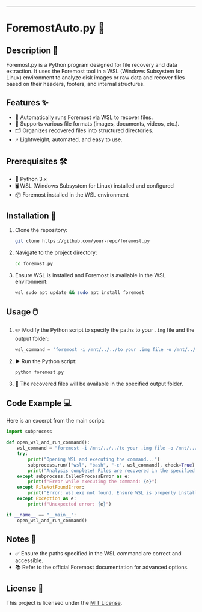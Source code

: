 ---

# ForemostAuto.py 🚀

## Description 📄
Foremost.py is a Python program designed for file recovery and data extraction. It uses the Foremost tool in a WSL (Windows Subsystem for Linux) environment to analyze disk images or raw data and recover files based on their headers, footers, and internal structures.

## Features ✨
- 🔄 Automatically runs Foremost via WSL to recover files.
- 📂 Supports various file formats (images, documents, videos, etc.).
- 🗂️ Organizes recovered files into structured directories.
- ⚡ Lightweight, automated, and easy to use.

## Prerequisites 🛠️
- 🐍 Python 3.x
- 🖥️ WSL (Windows Subsystem for Linux) installed and configured
- 📦 Foremost installed in the WSL environment

## Installation 🧰
1. Clone the repository:  
    ```bash
    git clone https://github.com/your-repo/foremost.py
    ```
2. Navigate to the project directory:  
    ```bash
    cd foremost.py
    ```
3. Ensure WSL is installed and Foremost is available in the WSL environment:  
    ```bash
    wsl sudo apt update && sudo apt install foremost
    ```

## Usage 🖱️
1. ✏️ Modify the Python script to specify the paths to your `.img` file and the output folder:  
    ```python
    wsl_command = "foremost -i /mnt/../../to your .img file -o /mnt/../../recup_img"
    ```
2. ▶️ Run the Python script:  
    ```bash
    python foremost.py
    ```
3. 📁 The recovered files will be available in the specified output folder.

## Code Example 💻
Here is an excerpt from the main script:  
```python
import subprocess

def open_wsl_and_run_command():
    wsl_command = "foremost -i /mnt/../../to your .img file -o /mnt/../../recup_img"
    try:
        print("Opening WSL and executing the command...")
        subprocess.run(["wsl", "bash", "-c", wsl_command], check=True)
        print("Analysis complete! Files are recovered in the specified folder.")
    except subprocess.CalledProcessError as e:
        print(f"Error while executing the command: {e}")
    except FileNotFoundError:
        print("Error: wsl.exe not found. Ensure WSL is properly installed.")
    except Exception as e:
        print(f"Unexpected error: {e}")

if __name__ == "__main__":
    open_wsl_and_run_command()
```

## Notes 📝
- ✅ Ensure the paths specified in the WSL command are correct and accessible.
- 📚 Refer to the official Foremost documentation for advanced options.

## License 📜
This project is licensed under the [MIT License](https://opensource.org/licenses/MIT).
